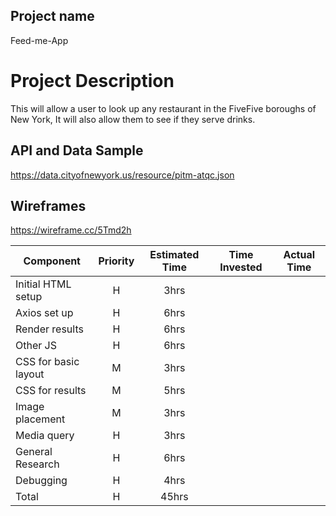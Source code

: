 ## Project name
 Feed-me-App
# Project Description
 
 This will allow a user to look up any restaurant in the FiveFive boroughs of New York, It will also allow them to see if they serve drinks.

 ## API and Data Sample

https://data.cityofnewyork.us/resource/pitm-atqc.json


## Wireframes
https://wireframe.cc/5Tmd2h




| Component | Priority | Estimated Time | Time Invested | Actual Time |
| --- | :---: |  :---: | :---: | :---: |
| Initial HTML setup | H | 3hrs|   |  |
| Axios set up | H | 6hrs|     |  |
| Render results | H | 6hrs|      |  |
| Other JS | H | 6hrs|     |  |
| CSS for basic layout | M | 3hrs|     |  |
| CSS for results | M | 5hrs|     |  |
| Image placement | M | 3hrs|     |  |
| Media query | H | 3hrs|    |  |
| General Research | H | 6hrs|     |  |
| Debugging | H | 4hrs|     |  |
| Total | H | 45hrs|    |  |